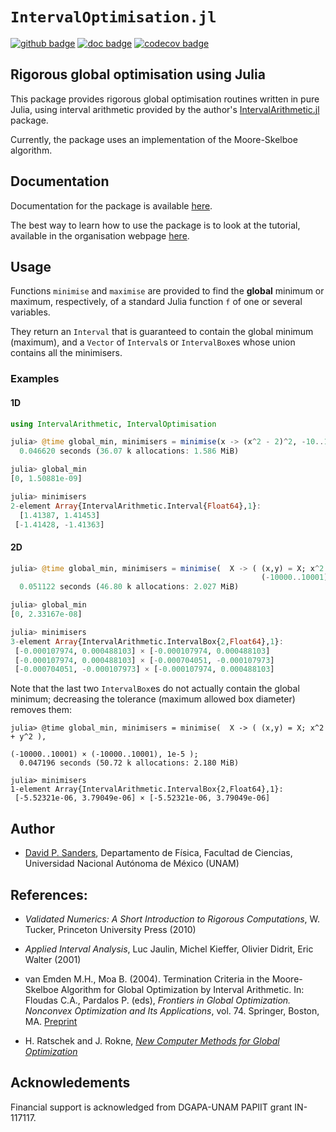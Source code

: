 # `IntervalOptimisation.jl`

[![github badge][gh_badge]][gh_url]
[![doc badge][doc_badge]][doc_url]
[![codecov badge][codecov_badge]][codecov_url]

[gh_badge]: https://github.com/JuliaIntervals/IntervalOptimisation.jl/workflows/CI/badge.svg
[gh_url]: https://github.com/JuliaIntervals/IntervalOptimisation.jl/actions/workflows/CI.yml


[codecov_badge]: http://codecov.io/github/JuliaIntervals/IntervalOptimisation.jl/coverage.svg?branch=master
[codecov_url]: http://codecov.io/github/JuliaIntervals/IntervalOptimisation.jl?branch=master

[doc_badge]: https://img.shields.io/badge/docs-stable-blue.svg
[doc_url]: https://juliaintervals.github.io/pages/packages/intervaloptimisation/


## Rigorous global optimisation using Julia

This package provides rigorous global optimisation routines written in pure Julia, using interval arithmetic provided by the author's [IntervalArithmetic.jl](https://github.com/JuliaIntervals/IntervalArithmetic.jl) package.

Currently, the package uses an implementation of the Moore-Skelboe algorithm.

## Documentation
Documentation for the package is available [here][doc_url].

The best way to learn how to use the package is to look at the tutorial, available in the organisation webpage [here](https://juliaintervals.github.io/pages/tutorials/tutorialOptimisation/).

## Usage  

Functions `minimise` and `maximise` are provided to find the **global** minimum or maximum, respectively, of a standard Julia function `f` of one or several variables.

They return an `Interval` that is guaranteed to contain the global minimum (maximum), and a `Vector` of `Interval`s or `IntervalBox`es whose union contains all the minimisers.

### Examples

#### 1D
```julia
using IntervalArithmetic, IntervalOptimisation

julia> @time global_min, minimisers = minimise(x -> (x^2 - 2)^2, -10..11);
  0.046620 seconds (36.07 k allocations: 1.586 MiB)

julia> global_min
[0, 1.50881e-09]

julia> minimisers
2-element Array{IntervalArithmetic.Interval{Float64},1}:
  [1.41387, 1.41453]
 [-1.41428, -1.41363]
```

#### 2D

```julia
julia> @time global_min, minimisers = minimise(  X -> ( (x,y) = X; x^2 + y^2 ),
                                                        (-10000..10001) × (-10000..10001) );
  0.051122 seconds (46.80 k allocations: 2.027 MiB)

julia> global_min
[0, 2.33167e-08]

julia> minimisers
3-element Array{IntervalArithmetic.IntervalBox{2,Float64},1}:
 [-0.000107974, 0.000488103] × [-0.000107974, 0.000488103]
 [-0.000107974, 0.000488103] × [-0.000704051, -0.000107973]
 [-0.000704051, -0.000107973] × [-0.000107974, 0.000488103]
```
Note that the last two `IntervalBox`es do not actually contain the global minimum;
decreasing the tolerance (maximum allowed box diameter) removes them:

```
julia> @time global_min, minimisers = minimise(  X -> ( (x,y) = X; x^2 + y^2 ),
                                                               (-10000..10001) × (-10000..10001), 1e-5 );
  0.047196 seconds (50.72 k allocations: 2.180 MiB)

julia> minimisers
1-element Array{IntervalArithmetic.IntervalBox{2,Float64},1}:
 [-5.52321e-06, 3.79049e-06] × [-5.52321e-06, 3.79049e-06]
 ```

## Author

- [David P. Sanders](http://sistemas.fciencias.unam.mx/~dsanders),
Departamento de Física, Facultad de Ciencias, Universidad Nacional Autónoma de México (UNAM)


## References:

- *Validated Numerics: A Short Introduction to Rigorous Computations*, W. Tucker, Princeton University Press (2010)

- *Applied Interval Analysis*, Luc Jaulin, Michel Kieffer, Olivier Didrit, Eric Walter (2001)

- van Emden M.H., Moa B. (2004). Termination Criteria in the Moore-Skelboe Algorithm for Global Optimization by Interval Arithmetic. In: Floudas C.A., Pardalos P. (eds), *Frontiers in Global Optimization. Nonconvex Optimization and Its Applications*, vol. 74. Springer, Boston, MA. [Preprint](http://webhome.cs.uvic.ca/~vanemden/Publications/mooreSkelb.pdf)

- H. Ratschek and J. Rokne, [*New Computer Methods for Global Optimization*](http://pages.cpsc.ucalgary.ca/~rokne/global_book.pdf)

## Acknowledements
Financial support is acknowledged from DGAPA-UNAM PAPIIT grant IN-117117.
